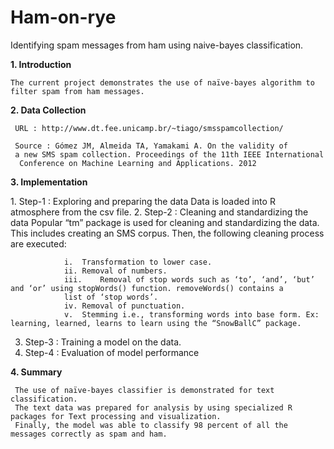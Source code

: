 # Ham-on-rye
Identifying spam messages from ham using naive-bayes classification.

<b>1.	Introduction</b>
   
    The current project demonstrates the use of naïve-bayes algorithm to filter spam from ham messages. 

<b>2.	Data Collection</b>

  <t>

     URL : http://www.dt.fee.unicamp.br/~tiago/smsspamcollection/

     Source : Gómez JM, Almeida TA, Yamakami A. On the validity of
     a new SMS spam collection. Proceedings of the 11th IEEE International
 	  Conference on Machine Learning and Applications. 2012
  </t>

<b>3.	Implementation</b>

  <t>
  1.	Step-1 : Exploring and preparing the data
                Data is loaded into R atmosphere from the csv file.
  2.	Step-2 : Cleaning and standardizing the data
                Popular “tm” package is used for cleaning and standardizing the data. This includes creating an SMS corpus. 
                Then, the following cleaning process are executed:
                
               
                i.	Transformation to lower case.
                ii.	Removal of numbers.
                iii.	Removal of stop words such as ‘to’, ‘and’, ‘but’ and ‘or’ using stopWords() function. removeWords() contains a
                list of ‘stop words’.
                iv.	Removal of punctuation.
                v.	Stemming i.e., transforming words into base form. Ex: learning, learned, learns to learn using the “SnowBallC” package.
               
                
  3.	Step-3 : Training a model on the data.
  4.	Step-4 : Evaluation of model performance
  </t>
<b>  4.	Summary</b>

  <t>
  
     The use of naïve-bayes classifier is demonstrated for text classification. 
     The text data was prepared for analysis by using specialized R packages for Text processing and visualization. 
     Finally, the model was able to classify 98 percent of all the messages correctly as spam and ham.
  </t>
